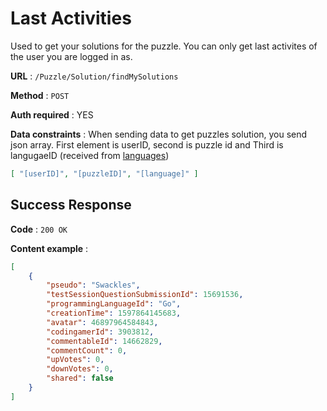 # Last Activities

Used to get your solutions for the puzzle. You can only get last activites of the user you are logged in as.

**URL** : `/Puzzle/Solution/findMySolutions`

**Method** : `POST`

**Auth required** : YES

**Data constraints** :
When sending data to get puzzles solution, you send json array. First element is userID, second is puzzle id and Third is langugaeID (received from [languages](langugages.md))

```json
[ "[userID]", "[puzzleID]", "[language]" ]
```

## Success Response

**Code** : `200 OK`

**Content example** :

```json
[
    {
        "pseudo": "Swackles",
        "testSessionQuestionSubmissionId": 15691536,
        "programmingLanguageId": "Go",
        "creationTime": 1597864145683,
        "avatar": 46897964584843,
        "codingamerId": 3903812,
        "commentableId": 14662829,
        "commentCount": 0,
        "upVotes": 0,
        "downVotes": 0,
        "shared": false
    }
]
```
